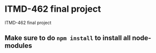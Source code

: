 # ITMD-462 final project
 ITMD-462 final project

## Make sure to do ```npm install``` to install all node-modules

